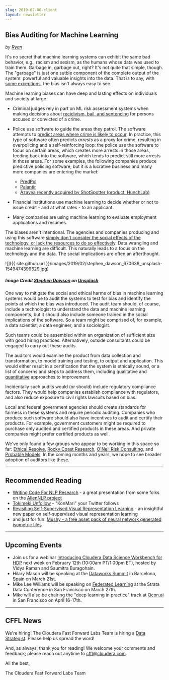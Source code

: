 ```yaml
---
slug: 2019-02-06-client
layout: newsletter
---
```


## Bias Auditing for Machine Learning
_by [Ryan](https://twitter.com/jqpubliq)_

It's no secret that machine learning systems can exhibit the same bad behavior, e.g., racism and sexism, as the humans whose data was used to train them. Garbage in, garbage out, right? It's not quite that simple, though. The "garbage" is just one sutble component of the complete output of the system: powerful and valuable insights into the data. That is to say, with [some exceptions](https://en.wikipedia.org/wiki/Tay_(bot)), the bias isn't always easy to see.

Machine learning biases can have deep and lasting effects on individuals and society at large.

* Criminal judges rely in part on ML risk assessment systems when making decisions about [recidivism, bail, and sentencing](https://www.propublica.org/article/machine-bias-risk-assessments-in-criminal-sentencing) for persons accused or convicted of a crime. 

* Police use software to guide the areas they patrol. The software attempts to [predict areas where crime is likely to occur](http://minorityreport.wikia.com/wiki/Precogs). In practice, this type of software often predicts _arrests_ as a proxy for crime, resulting in overpolicing and a self-reinforcing loop: the police use the software to focus on certain areas, which creates more arrests in those areas, feeding back into the software, which tends to predict still more arrests in those areas. For some examples, the following companies produce predictive policing software, but it is a lucrative business and many more companies are entering the market:

	* [PredPol](https://www.smithsonianmag.com/innovation/artificial-intelligence-is-now-used-predict-crime-is-it-biased-180968337/) 
	* [Palantir](https://www.theverge.com/2018/3/15/17126174/new-orleans-palantir-predictive-policing-program-end)
	* [Azavea recently acquired by ShotSpotter (product: HunchLab)](http://www.govtech.com/public-safety/Can-Atlantic-Citys-Bold-Experiment-Take-Racial-Bias-Out-of-Predictive-Policing.html)

* Financial institutions use machine learning to decide whether or not to issue credit - and at what rates - to an applicant.

* Many companies are using machine learning to evaluate employment applications and resumes.

The biases aren't intentional. The agencies and companies producing and using this software [simply don't consider the social effects of the technology, or lack the resources to do so effectively](https://arxiv.org/abs/1812.05239). Data wrangling and machine learning are difficult. This naturally leads to a focus on the technology and the data. The social implications are often an afterthought.

![]({{ site.github.url }}/images/2019/02/stephen_dawson_670638_unsplash-1549474399629.jpg)
#####  _Image Credit [Stephen Dawson](https://unsplash.com/photos/qwtCeJ5cLYs?utm_source=unsplash&utm_medium=referral&utm_content=creditCopyText) on [Unsplash](https://unsplash.com/)_

One way to mitigate the social and ethical harms of bias in machine learning systems would be to audit the systems to test for bias and identify the points at which the bias was introduced. The audit team should, of course, include a technologist to understand the data and machine learning components, but it should also include someone trained in the social implications of the software. So a team might be comprised of, for example, a data scientist, a data engineer, and a sociologist.

Such teams could be assembled within an organization of sufficient size with good hiring practices.  Alternatively, outside consultants could be engaged to carry out these audits.

The auditors would examine the product from data collection and transformation, to model training and testing, to output and application. This would either result in a certification that the system is ethically sound, or a list of concerns and steps to address them, including qualitative and [quantitative](https://arxiv.org/abs/1901.04562) approaches to improvement.

Incidentally such audits would (or should) include regulatory compliance factors. They would help companies establish compliance with regulators, and also reduce exposure to civil rights lawsuits based on bias.

Local and federal government agencies should create standards for fairness in these systems and require periodic auditing. Companies who produce such software should also have incentives to audit and certify their products. For example, government customers might be required to purchase only audited and certified products in these areas. And private companies might prefer certified products as well.

We've only found a few groups who appear to be working in this space so far: [Ethical Resolve](http://ethicalresolve.com/), [Rocky Coast Research](https://www.rockycoastresearch.com/), [O'Neil Risk Consulting](http://www.oneilrisk.com/), and [Probable Models](https://probablemodels.com/). In the coming months and years, we hope to see broader adoption of auditors like these.

---

## Recommended Reading

* [Writing Code For NLP Research](https://docs.google.com/presentation/d/17NoJY2SnC2UMbVegaRCWA7Oca7UCZ3vHnMqBV4SUayc/edit) - a great presentation from some folks on the [AllenNLP project](https://allennlp.org/)
* [Tokimeki Unfollow](https://tokimeki-unfollow.glitch.me/) - "KonMari" your Twitter follows
* [Revisiting Self-Supervised Visual Representation Learning](https://arxiv.org/abs/1901.09005) - an insightful new paper on self-supervised visual representation learning
* and just for fun: [Mushy - a free asset pack of neural network generated isometric tiles](https://everestpipkin.itch.io/mushy)

---

## Upcoming Events

* Join us for a webinar [Introducing Cloudera Data Science Workbench for HDP](https://www.cloudera.com/about/events/webinars/introducing_cdsw_for_hdp.html?src=FFL) next week on February 12th (10:00am PT/1:00pm ET), hosted by Vidya Raman and Saumitra Buragohain.
* Hilary Mason will be speaking at the [Dataworks Summit](https://dataworkssummit.com/barcelona-2019/) in Barcelona, Spain on March 21st.
* Mike Lee Williams will be speaking on [Federated Learning](https://conferences.oreilly.com/strata/strata-ca/public/schedule/detail/72661) at the Strata Data Conference in San Francisco on March 27th.
* Mike will also be chairing the "deep learning in practice" track at [Qcon.ai](https://qcon.ai/) in San Francisco on April 16-17th.

---

## CFFL News

We're hiring!  The Cloudera Fast Forward Labs Team is hiring a [Data Strategist](https://cloudera.wd5.myworkdayjobs.com/External_Career/job/USA--California--San-Francisco/Research-Engineer-at-Cloudera-Fast-Forward-Labs_181051).  Please help us spread the word!

And, as always, thank you for reading!  We welcome your comments and feedback; please reach out anytime to [cffl@cloudera.com](mailto:cffl@cloudera.com).

All the best,

The Cloudera Fast Forward Labs Team